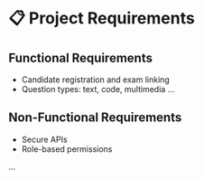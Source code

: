 # 📋 Project Requirements

## Functional Requirements
- Candidate registration and exam linking
- Question types: text, code, multimedia
...

## Non-Functional Requirements
- Secure APIs
- Role-based permissions

...
